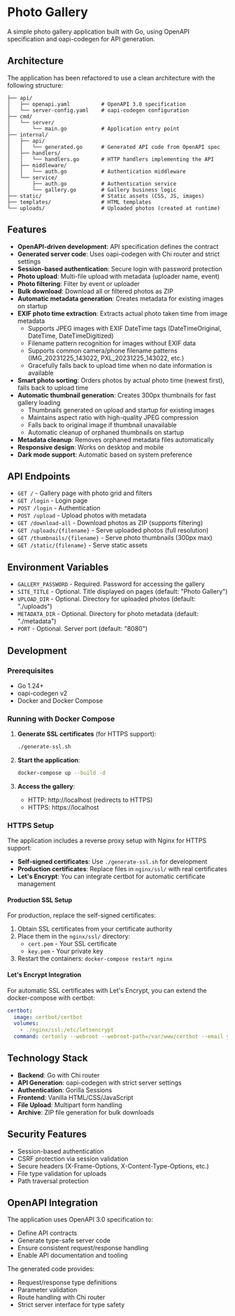 # Photo Gallery

A simple photo gallery application built with Go, using OpenAPI specification and oapi-codegen for API generation.

## Architecture

The application has been refactored to use a clean architecture with the following structure:

```
├── api/
│   ├── openapi.yaml          # OpenAPI 3.0 specification
│   └── server-config.yaml    # oapi-codegen configuration
├── cmd/
│   └── server/
│       └── main.go           # Application entry point
├── internal/
│   ├── api/
│   │   └── generated.go      # Generated API code from OpenAPI spec
│   ├── handlers/
│   │   └── handlers.go       # HTTP handlers implementing the API
│   ├── middleware/
│   │   └── auth.go           # Authentication middleware
│   └── service/
│       ├── auth.go           # Authentication service
│       └── gallery.go        # Gallery business logic
├── static/                   # Static assets (CSS, JS, images)
├── templates/                # HTML templates
└── uploads/                  # Uploaded photos (created at runtime)
```

## Features

- **OpenAPI-driven development**: API specification defines the contract
- **Generated server code**: Uses oapi-codegen with Chi router and strict settings
- **Session-based authentication**: Secure login with password protection
- **Photo upload**: Multi-file upload with metadata (uploader name, event)
- **Photo filtering**: Filter by event or uploader
- **Bulk download**: Download all or filtered photos as ZIP
- **Automatic metadata generation**: Creates metadata for existing images on startup
- **EXIF photo time extraction**: Extracts actual photo taken time from image metadata
  - Supports JPEG images with EXIF DateTime tags (DateTimeOriginal, DateTime, DateTimeDigitized)
  - Filename pattern recognition for images without EXIF data
  - Supports common camera/phone filename patterns (IMG_20231225_143022, PXL_20231225_143022, etc.)
  - Gracefully falls back to upload time when no date information is available
- **Smart photo sorting**: Orders photos by actual photo time (newest first), falls back to upload time
- **Automatic thumbnail generation**: Creates 300px thumbnails for fast gallery loading
  - Thumbnails generated on upload and startup for existing images
  - Maintains aspect ratio with high-quality JPEG compression
  - Falls back to original image if thumbnail unavailable
  - Automatic cleanup of orphaned thumbnails on startup
- **Metadata cleanup**: Removes orphaned metadata files automatically
- **Responsive design**: Works on desktop and mobile
- **Dark mode support**: Automatic based on system preference

## API Endpoints

- `GET /` - Gallery page with photo grid and filters
- `GET /login` - Login page
- `POST /login` - Authentication
- `POST /upload` - Upload photos with metadata
- `GET /download-all` - Download photos as ZIP (supports filtering)
- `GET /uploads/{filename}` - Serve uploaded photos (full resolution)
- `GET /thumbnails/{filename}` - Serve photo thumbnails (300px max)
- `GET /static/{filename}` - Serve static assets

## Environment Variables

- `GALLERY_PASSWORD` - Required. Password for accessing the gallery
- `SITE_TITLE` - Optional. Title displayed on pages (default: "Photo Gallery")
- `UPLOAD_DIR` - Optional. Directory for uploaded photos (default: "./uploads")
- `METADATA_DIR` - Optional. Directory for photo metadata (default: "./metadata")
- `PORT` - Optional. Server port (default: "8080")

## Development

### Prerequisites

- Go 1.24+
- oapi-codegen v2
- Docker and Docker Compose

### Running with Docker Compose

1. **Generate SSL certificates** (for HTTPS support):
   ```bash
   ./generate-ssl.sh
   ```

2. **Start the application**:
   ```bash
   docker-compose up --build -d
   ```

3. **Access the gallery**:
   - HTTP: http://localhost (redirects to HTTPS)
   - HTTPS: https://localhost

### HTTPS Setup

The application includes a reverse proxy setup with Nginx for HTTPS support:

- **Self-signed certificates**: Use `./generate-ssl.sh` for development
- **Production certificates**: Replace files in `nginx/ssl/` with real certificates
- **Let's Encrypt**: You can integrate certbot for automatic certificate management

#### Production SSL Setup

For production, replace the self-signed certificates:

1. Obtain SSL certificates from your certificate authority
2. Place them in the `nginx/ssl/` directory:
   - `cert.pem` - Your SSL certificate
   - `key.pem` - Your private key
3. Restart the containers: `docker-compose restart nginx`

#### Let's Encrypt Integration

For automatic SSL certificates with Let's Encrypt, you can extend the docker-compose with certbot:

```yaml
certbot:
  image: certbot/certbot
  volumes:
    - ./nginx/ssl:/etc/letsencrypt
  command: certonly --webroot --webroot-path=/var/www/certbot --email your-email@domain.com --agree-tos --no-eff-email -d your-domain.com
```

## Technology Stack

- **Backend**: Go with Chi router
- **API Generation**: oapi-codegen with strict server settings
- **Authentication**: Gorilla Sessions
- **Frontend**: Vanilla HTML/CSS/JavaScript
- **File Upload**: Multipart form handling
- **Archive**: ZIP file generation for bulk downloads

## Security Features

- Session-based authentication
- CSRF protection via session validation
- Secure headers (X-Frame-Options, X-Content-Type-Options, etc.)
- File type validation for uploads
- Path traversal protection

## OpenAPI Integration

The application uses OpenAPI 3.0 specification to:

- Define API contracts
- Generate type-safe server code
- Ensure consistent request/response handling
- Enable API documentation and tooling

The generated code provides:

- Request/response type definitions
- Parameter validation
- Route handling with Chi router
- Strict server interface for type safety

